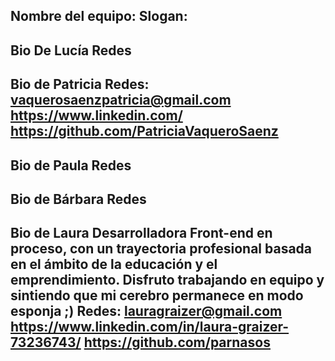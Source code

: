 Nombre del equipo:
Slogan:
------------------------------------------
Bio De Lucía
Redes
------------------------------------------
Bio de Patricia
Redes: vaquerosaenzpatricia@gmail.com
https://www.linkedin.com/
https://github.com/PatriciaVaqueroSaenz
-------------------------------------------
Bio de Paula
Redes
------------------------------------------
Bio de Bárbara
Redes
------------------------------------------
Bio de Laura
Desarrolladora Front-end en proceso, con un trayectoria profesional basada en el ámbito de la educación y el emprendimiento. Disfruto trabajando en equipo y sintiendo que mi cerebro permanece en modo esponja ;)
Redes: lauragraizer@gmail.com
https://www.linkedin.com/in/laura-graizer-73236743/
https://github.com/parnasos
------------------------------------------
